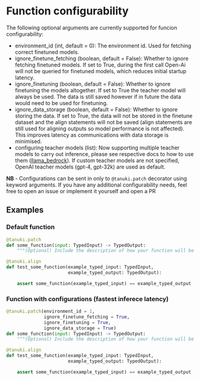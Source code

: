 # Function configurability

The following optional arguments are currently supported for funcion configurability:
* environment_id (int, default = 0): The environment id. Used for fetching correct finetuned models.
* ignore_finetune_fetching (boolean, default = False): Whether to ignore fetching finetuned models. If set to True, during the first call Open-Ai will not be queried for finetuned models, which reduces initial startup latency.
* ignore_finetuning (boolean, default = False): Whether to ignore finetuning the models altogether. If set to True the teacher model will always be used. The data is still saved however if in future the data would need to be used for finetuning.
* ignore_data_storage (boolean, default = False): Whether to ignore storing the data. If set to True, the data will not be stored in the finetune dataset and the align statements will not be saved (align statements are still used for aligning outputs so model performance is not affected). This improves latency as communications with data storage is minimised.
* configuring teacher models (list): Now supporting multiple teacher models to carry out inference, please see respective docs to how to use them ([llama_bedrock](https://github.com/Tanuki/tanuki.py/tree/master/docs/aws_bedrock.md)). If custom teacher models are not specified, OpenAI teacher models (gpt-4, gpt-32k) are used as default.

**NB** - Configurations can be sent in only to `@tanuki.patch` decorator using keyword arguments. If you have any additional configurability needs, feel free to open an issue or implement it yourself and open a PR

## Examples

### Default function
```python
@tanuki.patch
def some_function(input: TypedInput) -> TypedOutput:
    """(Optional) Include the description of how your function will be used."""

@tanuki.align
def test_some_function(example_typed_input: TypedInput, 
                       example_typed_output: TypedOutput):

    assert some_function(example_typed_input) == example_typed_output

```
### Function with configurations (fastest inferece latency)
```python
@tanuki.patch(environment_id = 1,
              ignore_finetune_fetching = True,
              ignore_finetuning = True,
              ignore_data_storage = True)
def some_function(input: TypedInput) -> TypedOutput:
    """(Optional) Include the description of how your function will be used."""

@tanuki.align
def test_some_function(example_typed_input: TypedInput, 
                       example_typed_output: TypedOutput):

    assert some_function(example_typed_input) == example_typed_output

```